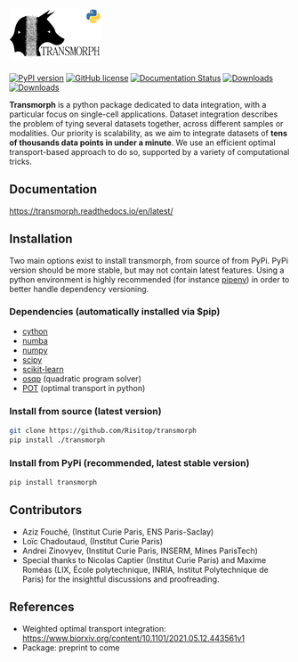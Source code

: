 # <img alt="Transmorph" src="img/logo.png" height="90">

[![PyPI version](https://badge.fury.io/py/transmorph.svg)](https://badge.fury.io/py/transmorph)
[![GitHub license](https://img.shields.io/github/license/Risitop/transmorph.svg)](https://github.com/Risitop/transmorph/blob/main/LICENSE)
[![Documentation Status](https://readthedocs.org/projects/transmorph/badge/?version=latest)](https://transmorph.readthedocs.io/en/latest/?badge=latest)
[![Downloads](https://pepy.tech/badge/transmorph)](https://pepy.tech/project/transmorph)
[![Downloads](https://pepy.tech/badge/transmorph/month)](https://pepy.tech/project/transmorph)

**Transmorph** is a python package dedicated to data integration, with a
particular focus on single-cell applications. Dataset integration describes
the problem of tying several datasets together, across different samples or
modalities. Our priority is scalability, as we aim to integrate datasets of
**tens of thousands data points in under a minute**. We use an efficient
optimal transport-based approach to do so, supported by a variety of
computational tricks.


## Documentation

https://transmorph.readthedocs.io/en/latest/

## Installation

Two main options exist to install transmorph, from source of from PyPi. 
PyPi version should be more stable, but may not contain latest features.
Using a python environment is highly recommended (for instance 
[pipenv](https://pypi.org/project/pipenv/)) in order to better handle
dependency versioning.

### Dependencies (automatically installed via $pip)

+ [cython](https://cython.org/)
+ [numba](https://numba.pydata.org/)
+ [numpy](https://numpy.org/) 
+ [scipy](https://www.scipy.org/) 
+ [scikit-learn](https://scikit-learn.org/stable/)
+ [osqp](https://github.com/osqp/osqp-python) (quadratic program solver)
+ [POT](https://github.com/PythonOT/POT) (optimal transport in python)

### Install from source (latest version)

```sh
git clone https://github.com/Risitop/transmorph
pip install ./transmorph
```

### Install from PyPi (recommended, latest stable version)

``` sh
pip install transmorph
```

## Contributors

+ Aziz Fouché, (Institut Curie Paris, ENS Paris-Saclay)
+ Loïc Chadoutaud, (Institut Curie Paris)
+ Andrei Zinovyev, (Institut Curie Paris, INSERM, Mines ParisTech)
+ Special thanks to Nicolas Captier (Institut Curie Paris) and Maxime Roméas (LIX, École polytechnique, INRIA, Institut Polytechnique de Paris) for the insightful discussions and proofreading.

## References 

+ Weighted optimal transport integration: https://www.biorxiv.org/content/10.1101/2021.05.12.443561v1
+ Package: preprint to come

